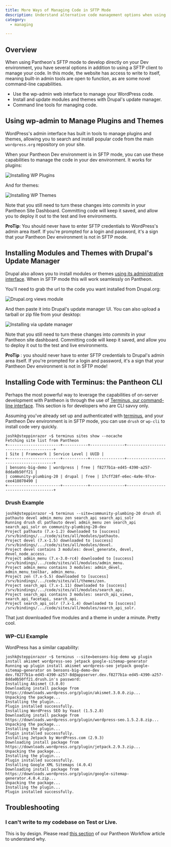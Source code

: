 ```yaml
---
title: More Ways of Managing Code in SFTP Mode
description: Understand alternative code management options when using SFTP Mode.
category:
  - managing

---
```


## Overview
When using Pantheon's SFTP mode to develop directly on your Dev environment, you have several options in addition to using a SFTP client to manage your code. In this mode, the website has access to write to itself, meaning built-in admin tools are open to function, as are some novel command-line capabilities.

- Use the wp-admin web interface to manage your WordPress code.
- Install and update modules and themes with Drupal's update manager.
- Command line tools for managing code.

## Using wp-admin to Manage Plugins and Themes

WordPress's admin interface has built in tools to manage plugins and themes, allowing you to search and install popular code from the main `wordpress.org` repository on your site.

When your Pantheon Dev environment is in SFTP mode, you can use these capabilities to manage the code in your dev environment. It works for plugins:

![Installing WP Plugins](https://www.getpantheon.com/sites/default/files/docs/desk_images/278882)

And for themes:

![Installing WP Themes](https://www.getpantheon.com/sites/default/files/docs/desk_images/278883)

Note that you still need to turn these changes into _commits_ in your Pantheon Site Dashboard. Committing code will keep it saved, and allow you to deploy it out to the test and live environments.

**ProTip**: You should never have to enter SFTP credentials to WordPress's admin area itself. If you're prompted for a login and password, it's a sign that your Pantheon Dev environment is not in SFTP mode.

## Installing Modules and Themes with Drupal's Update Manager

Drupal also allows you to install modules or themes [using its administrative interface](https://drupal.org/documentation/install/modules-themes/modules-7#using-drupal-interface). When in SFTP mode this will work seamlessly on Pantheon.

You'll need to grab the url to the code you want installed from Drupal.org:

![Drupal.org views module](https://www.getpantheon.com/sites/default/files/docs/desk_images/278879)

And then paste it into Drupal's update manager UI. You can also upload a tarball or zip file from your desktop:

![Installing via update manager](https://www.getpantheon.com/sites/default/files/docs/desk_images/278880)

Note that you still need to turn these changes into _commits_ in your Pantheon site dashboard. Committing code will keep it saved, and allow you to deploy it out to the test and live environments.

**ProTip** : you should never have to enter SFTP credentials to Drupal's admin area itself. If you're prompted for a login and password, it's a sign that your Pantheon Dev environment is not in SFTP mode!

## Installing Code with Terminus: the Pantheon CLI

Perhaps the most powerful way to leverage the capabilities of on-server development with Pantheon is through the use of [Terminus, our command-line interface](https://github.com/pantheon-systems/cli). This section is for developers who are CLI savvy only.

Assuming you've already set up and authenticated with [terminus](https://github.com/pantheon-systems/cli), and your Pantheon Dev environment is in SFTP mode, you can use `drush` or `wp-cli` to install code very quickly.

    joshk@steppinrazor ~$ terminus sites show --nocache
    Fetching site list from Pantheon
    +-----------------------+-----------+---------------+--------------------------------------+
    | Site | Framework | Service Level | UUID |
    +-----------------------+-----------+---------------+--------------------------------------+
    | bensons-big-demo | wordpress | free | f8277b1a-ed45-4390-a257-8dda0b50ff21 |
    | community-plumbing-20 | drupal | free | 17cff28f-e6ec-4a9e-97ce-cee418070490 |
    +-----------------------+-----------+---------------+--------------------------------------+

### Drush Example

    joshk@steppinrazor ~$ terminus --site=community-plumbing-20 drush dl pathauto devel admin_menu zen search_api search_api_solr
    Running drush dl pathauto devel admin_menu zen search_api search_api_solr on community-plumbing-20-dev
    Project pathauto (7.x-1.2) downloaded to [success]
    /srv/bindings/.../code/sites/all/modules/pathauto.
    Project devel (7.x-1.5) downloaded to [success]
    /srv/bindings/.../code/sites/all/modules/devel.
    Project devel contains 3 modules: devel_generate, devel, devel_node_access.
    Project admin_menu (7.x-3.0-rc4) downloaded to [success]
    /srv/bindings/.../code/sites/all/modules/admin_menu.
    Project admin_menu contains 3 modules: admin_devel, admin_menu_toolbar, admin_menu.
    Project zen (7.x-5.5) downloaded to [success]
    /srv/bindings/.../code/sites/all/themes/zen.
    Project search_api (7.x-1.11) downloaded to [success]
    /srv/bindings/.../code/sites/all/modules/search_api.
    Project search_api contains 3 modules: search_api_views, search_api_facetapi, search_api.
    Project search_api_solr (7.x-1.4) downloaded to [success]
    /srv/bindings/.../code/sites/all/modules/search_api_solr.

That just downloaded five modules and a theme in under a minute. Pretty cool.

### WP-CLI Example

WordPress has a similar capability:

    joshk@steppinrazor ~$ terminus --site=bensons-big-demo wp plugin install akismet wordpress-seo jetpack google-sitemap-generator
    Running wp plugin install akismet wordpress-seo jetpack google-sitemap-generator on bensons-big-demo-dev
    dev.f8277b1a-ed45-4390-a257-8d@appserver.dev.f8277b1a-ed45-4390-a257-8dda0b50ff21.drush.in's password:
    Installing Akismet (3.0.0)
    Downloading install package from https://downloads.wordpress.org/plugin/akismet.3.0.0.zip...
    Unpacking the package...
    Installing the plugin...
    Plugin installed successfully.
    Installing WordPress SEO by Yoast (1.5.2.8)
    Downloading install package from https://downloads.wordpress.org/plugin/wordpress-seo.1.5.2.8.zip...
    Unpacking the package...
    Installing the plugin...
    Plugin installed successfully.
    Installing Jetpack by WordPress.com (2.9.3)
    Downloading install package from https://downloads.wordpress.org/plugin/jetpack.2.9.3.zip...
    Unpacking the package...
    Installing the plugin...
    Plugin installed successfully.
    Installing Google XML Sitemaps (4.0.4)
    Downloading install package from https://downloads.wordpress.org/plugin/google-sitemap-generator.4.0.4.zip...
    Unpacking the package...
    Installing the plugin...
    Plugin installed successfully.



## Troubleshooting

### I can't write to my codebase on Test or Live.

This is by design. Please read [this section](/docs/articles/sites/code/using-the-pantheon-workflow#using-the-pantheon-workflow#perms-test-live) of our Pantheon Workflow article to understand why.
